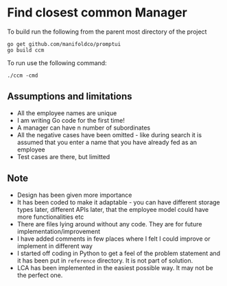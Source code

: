 # Find closest common Manager

To build run the following from the parent most directory of the project

    go get github.com/manifoldco/promptui
    go build ccm

To run use the following command:

    ./ccm -cmd

## Assumptions and limitations

* All the employee names are unique
* I am writing Go code for the first time!
* A manager can have n number of subordinates
* All the negative cases have been omitted - like during search it is assumed that you enter a name that you have already fed as an employee
* Test cases are there, but limitted

## Note
* Design has been given more importance
* It has been coded to make it adaptable - you can have different storage types later, different APIs later, that the employee model could have more functionalities etc
* There are files lying around without any code. They are for future implementation/improvement
* I have added comments in few places where I felt I could improve or implement in different way
* I started off coding in Python to get a feel of the problem statement and it has been put in `reference` directory. It is not part of solution.
* LCA has been implemented in the easiest possible way. It may not be the perfect one.

